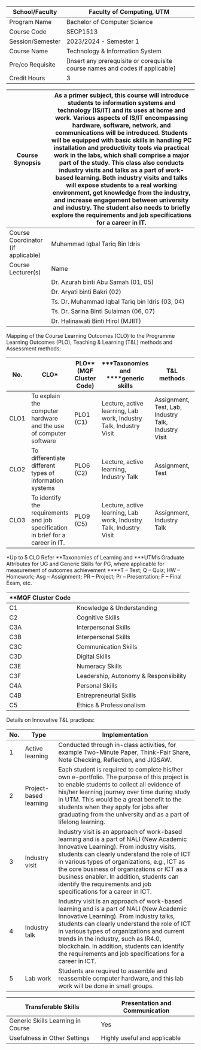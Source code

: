 | School/Faculty                | Faculty of Computing, UTM   |
|-------------------------------|-----------------------------|
| Program Name                  | Bachelor of Computer Science|
| Course Code                   | SECP1513                    |
| Session/Semester              | 2023/2024 - Semester 1      |
| Course Name                   | Technology & Information System |
| Pre/co Requisite              | [Insert any prerequisite or corequisite course names and codes if applicable] |
| Credit Hours                  | 3                           |

| Course Synopsis  | As a primer subject, this course will introduce students to information systems and technology (IS/IT) and its uses at home and work. Various aspects of IS/IT encompassing hardware, software, network, and communications will be introduced. Students will be equipped with basic skills in handling PC installation and productivity tools via practical work in the labs, which shall comprise a major part of the study. This class also conducts industry visits and talks as a part of work-based learning. Both industry visits and talks will expose students to a real working environment, get knowledge from the industry, and increase engagement between university and industry. The student also needs to briefly explore the requirements and job specifications for a career in IT. |
|-----------------|------------------------------------------------------------------------------------------------------------------------------------------------------------------------------------------------------------------------------------------------------------------------------------------------------------------------------------------------------------------|
| Course Coordinator (if applicable) | Muhammad Iqbal Tariq Bin Idris |
| Course Lecturer(s) | Name | Office | Contact No. | E-mail |
|                   | Dr. Azurah binti Abu Samah (01, 05) | | | azurah@utm.my |
|                   | Dr. Aryati binti Bakri (02) | | | aryati@utm.my |
|                   | Ts. Dr. Muhammad Iqbal Tariq bin Idris (03, 04) | | | miqbaltariq@utm.my |
|                   | Ts. Dr. Sarina Binti Sulaiman (06, 07) | | | sarina@utm.my |
|                   | Dr. Halinawati Binti Hirol (MJIIT) | | | halinawati@utm.my |

Mapping of the Course Learning Outcomes (CLO) to the Programme Learning Outcomes (PLO), Teaching & Learning (T&L) methods and Assessment methods:

| No.   | CLO*                                                  | PLO** (MQF Cluster Code) | ***Taxonomies and ****generic skills | T&L methods                                | Assessment methods                          |
|-------|-------------------------------------------------------|--------------------------|---------------------------------------|--------------------------------------------|--------------------------------------------|
| CLO1  | To explain the computer hardware and the use of computer software | PLO1 (C1)                | Lecture, active learning, Lab work, Industry Talk, Industry Visit | Assignment, Test, Lab, Industry Talk, Industry Visit |
| CLO2  | To differentiate different types of information systems | PLO6 (C2)                | Lecture, active learning, Industry Talk | Assignment, Test                           |
| CLO3  | To identify the requirements and job specification in brief for a career in IT. | PLO9 (C5)                | Lecture, active learning, Lab work, Industry Talk, Industry Visit | Assignment, Industry Talk                  |

*Up to 5 CLO
Refer **Taxonomies of Learning and ***UTM’s Graduate Attributes for UG and Generic Skills for PG, where applicable for measurement of outcomes achievement
****T – Test; Q – Quiz; HW – Homework; Asg – Assignment; PR – Project; Pr – Presentation; F – Final Exam, etc.

| **MQF Cluster Code  |                                                                         |
|---------------------|-------------------------------------------------------------------------|
| C1                  | Knowledge & Understanding                                              |
| C2                  | Cognitive Skills                                                       |
| C3A                 | Interpersonal Skills                                                   |
| C3B                 | Interpersonal Skills                                                   |
| C3C                 | Communication Skills                                                   |
| C3D                 | Digital Skills                                                         |
| C3E                 | Numeracy Skills                                                        |
| C3F                 | Leadership, Autonomy & Responsibility                                   |
| C4A                 | Personal Skills                                                        |
| C4B                 | Entrepreneurial Skills                                                 |
| C5                  | Ethics & Professionalism                                               |

Details on Innovative T&L practices:

| No. | Type                  | Implementation                                                                           |
|-----|-----------------------|------------------------------------------------------------------------------------------|
| 1   | Active learning        | Conducted through in-class activities, for example Two-Minute Paper, Think-Pair Share, Note Checking, Reflection, and JIGSAW. |
| 2   | Project-based learning | Each student is required to complete his/her own e-portfolio. The purpose of this project is to enable students to collect all evidence of his/her learning journey over time during study in UTM. This would be a great benefit to the students when they apply for jobs after graduating from the university and as a part of lifelong learning. |
| 3   | Industry visit         | Industry visit is an approach of work-based learning and is a part of NALI (New Academic Innovative Learning). From industry visits, students can clearly understand the role of ICT in various types of organizations, e.g., ICT as the core business of organizations or ICT as a business enabler. In addition, students can identify the requirements and job specifications for a career in ICT. |
| 4   | Industry talk          | Industry visit is an approach of work-based learning and is a part of NALI (New Academic Innovative Learning). From industry talks, students can clearly understand the role of ICT in various types of organizations and current trends in the industry, such as IR4.0, blockchain. In addition, students can identify the requirements and job specifications for a career in ICT. |
| 5   | Lab work               | Students are required to assemble and reassemble computer hardware, and this lab work will be done in small groups. |

| Transferable Skills               | Presentation and Communication |
|----------------------------------|-------------------------------|
| Generic Skills Learning in Course | Yes                           |
| Usefulness in Other Settings      | Highly useful and applicable  |

